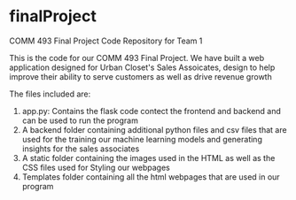 # finalProject
COMM 493 Final Project Code Repository for Team 1

This is the code for our COMM 493 Final Project. We have built a web application designed for Urban Closet's Sales Assoicates, design to help improve their ability to serve customers as well as drive revenue growth

The files included are:

1. app.py: Contains the flask code contect the frontend and backend and can be used to run the program
2. A backend folder containing additional python files and csv files that are used for the training our machine learning models and generating insights for the sales associates
3. A static folder containing the images used in the HTML as well as the CSS files used for Styling our webpages
4. Templates folder containing all the html webpages that are used in our program

